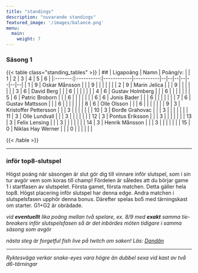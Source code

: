 ```yaml
---
title: "standings"
description: "nuvarande standings"
featured_image: '/images/balance.png'
menu:
  main:
    weight: 7
---
```


### Säsong 1
{{< table class="standing_tables" >}}
| ##  | Ligapoäng | Namn | Poäng/v: |   | 1 | 2 | 3 | 4 | 5 | 6 |
|:-------:|:----------:|------------|-----------|--|--|--|--|--|--|--|
| 1     | 9         | Oskar Månsson | | | 9 |  |  |  |  |  |
| 2     | 9         | Marin Jelica | | | 9 |  |  |  |  |  |
| 3     | 6         | David Berg | | | 6 |  |  |  |  |  |
| 4     | 6         | Gustav Holmberg | |  | 6 |  |  |  |  |  |
| 5     | 6         | Patric Broborn | |  | 6 |  |  |  |  |  |
| 6     | 6         | Jonis Bader | |  | 6 |  |  |  |  |  |
| 7     | 6         | Gustav Mattsson |  | | 6 |  |  |  |  |  |
| 8     | 6         | Olle Olsson |  | | 6 |  |  |  |  |  |
| 9     | 3         | Kristoffer Pettersson |  | | 3 |  |  |  |  |  |
| 10     | 3         | Đorđe Grahovac  |  | | 3 |  |  |  |  |  |
| 11     | 3         | Olle Lundvall  |  | | 3 |  |  |  |  |  |
| 12     | 3         | Pontus Eriksson |  | | 3 |  |  |  |  |  |
| 13     | 3         | Felix Lensing |  | | 3 |  |  |  |  |  |
| 14     | 3         | Henrik Månsson |  | | 3 |  |  |  |  |  |
| 15    | 0         | Niklas Hay Werner |  | | 0 |  |  |  |  |  |


{{< /table >}}

------

### inför top8-slutspel

Högst poäng när säsongen är slut gör dig till vinnare inför slutspel, som i sin tur avgör vem som koras till champ! Fördelen är således att du börjar game 1 i startfasen av slutspelet. Första gamet, första matchen. Detta gäller hela top8. Högst placering inför slutspel har denna edge. Andra matchen i slutspelsfasen upphör denna bonus. Därefter spelas bo5 med tärningskast om starter. G1+G2 är obrädade.

*vid **eventuellt** lika poäng mellan två spelare, ex. 8/9 med **exakt** samma tie-breakers inför slutspelsfasen så är det inbördes möten tidigare i samma säsong som avgör*

*nästa steg är forgetful fish live på twitch om saken! Läs: [Dandân](https://infinite.tcgplayer.com/article/What-is-Dand%C3%A2n-MTG-s-Forgetful-Fish-Format/7d6590b5-8e78-44f5-92c6-511049676fea/)* 

------

*Ryktesväga verkar snake-eyes vara högre än dubbel sexa vid kast av två d6-tärningar*